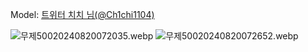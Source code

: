 ﻿---
dddd: 2024.08.18 팝콘 일
nickname: 치치
sns_type: x
sns_id: Ch1chi1104
---

<a name="Ch1chi1104"></a>
Model: <a href="https://x.com/Ch1chi1104" target="_blank">트위터 치치 님(@Ch1chi1104)</a>

![무제50020240820072035.webp](/assets/img/2024/08-18/치치/무제50020240820072035.webp)
![무제50020240820072652.webp](/assets/img/2024/08-18/치치/무제50020240820072652.webp)
